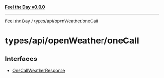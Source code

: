 [**Feel the Day v0.0.0**](../../../../README.md)

***

[Feel the Day](../../../../README.md) / types/api/openWeather/oneCall

# types/api/openWeather/oneCall

## Interfaces

- [OneCallWeatherResponse](interfaces/OneCallWeatherResponse.md)
